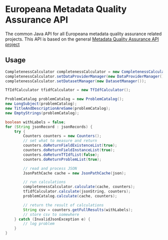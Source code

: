 # Europeana Metadata Quality Assurance API

The common Java API for all Europeana metadata quality assurance related projects. This API is based on the general [Metadata Quality Assurance API project](https://github.com/pkiraly/metadata-qa-api/)

## Usage

```java
CompletenessCalculator completenessCalculator = new CompletenessCalculator();
completenessCalculator.setDataProviderManager(new DataProviderManager());
completenessCalculator.setDatasetManager(new DatasetManager());

TfIdfCalculator tfidfCalculator = new TfIdfCalculator();

ProblemCatalog problemCatalog = new ProblemCatalog();
new LongSubject(problemCatalog);
new TitleAndDescriptionAreSame(problemCatalog);
new EmptyStrings(problemCatalog);

boolean withLabels = false;
for (String jsonRecord : jsonRecords) {
	try {
		Counters counters = new Counters();
		// set what to measure and return
		counters.doReturnFieldExistenceList(true);
		counters.doReturnFieldInstanceList(true);
		counters.doReturnTfIdfList(false);
		counters.doReturnProblemList(true);

		// read and process JSON
		JsonPathCache cache = new JsonPathCache(json);

		// run calculations
		completenessCalculator.calculate(cache, counters);
		tfidfCalculator.calculate(jsonString, counters);
		problemCatalog.calculate(cache, counters);

		// return the result of calculations
		String csv = counters.getFullResults(withLabels);
		// store csv to somewhere
	} catch (InvalidJsonException e) {
		// log problem
	}
}
```
